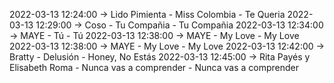 2022-03-13 12:24:00 -> Lido Pimienta - Miss Colombia - Te Queria
2022-03-13 12:29:00 -> Coso - Tu Compañia - Tu Compañia
2022-03-13 12:34:00 -> MAYE - Tú - Tú
2022-03-13 12:38:00 -> MAYE - My Love - My Love
2022-03-13 12:38:00 -> MAYE - My Love - My Love
2022-03-13 12:42:00 -> Bratty - Delusión - Honey, No Estás
2022-03-13 12:45:00 -> Rita Payés y Elisabeth Roma - Nunca vas a comprender - Nunca vas a comprender
